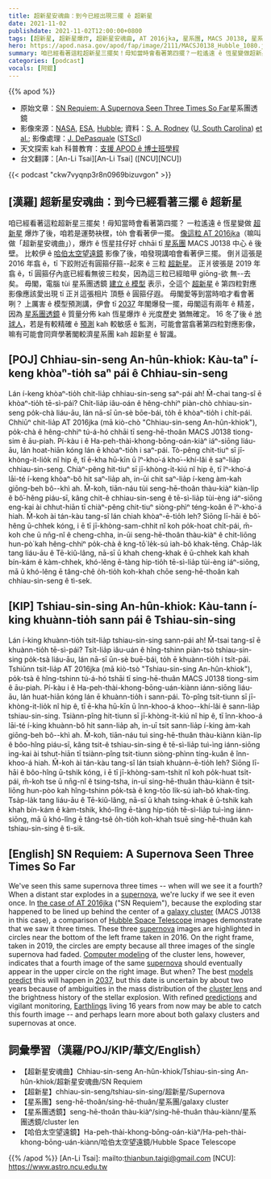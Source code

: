 ```yaml
---
title: 超新星安魂曲：到今已經出現三擺 ê 超新星
date: 2021-11-02
publishdate: 2021-11-02T12:00:00+0800
tags: [超新星, 超新星爆炸, 超新星安魂曲, AT 2016jka, 星系團, MACS J0138, 星系團透鏡, 哈伯太空望遠鏡]
hero: https://apod.nasa.gov/apod/fap/image/2111/MACSJ0138_Hubble_1080.jpg
summary: 咱已經看著這粒超新星三擺矣！毋知當時會看著第四擺？一粒遙遠 ê 恆星變做超新星爆炸了後，咱若是運勢袂䆀，to̍h 會看著伊一擺。
categories: [podcast]
vocals: [阿錕]
---
```


{{% apod %}}

- 原始文章：[SN Requiem: A Supernova Seen Three Times So Far](https://apod.nasa.gov/apod/ap211102.html)星系團透鏡
- 影像來源：[NASA](https://www.nasa.gov/), [ESA](https://www.esa.int/), [Hubble](https://www.nasa.gov/mission_pages/hubble/main/index.html); 資料：[S. A. Rodney](https://sc.edu/study/colleges_schools/artsandsciences/physics_and_astronomy/our_people/directory/rodney_steven.php) ([U. South Carolina](https://sc.edu/study/colleges_schools/artsandsciences/physics_and_astronomy/index.php)) [et al.](https://ui.adsabs.harvard.edu/abs/2021NatAs.tmp..164R/abstract); 影像處理：[J. DePasquale](https://illuminateduniverse.org/author/jdepasq/) ([STScI](https://www.stsci.edu/))
- 天文探索 kah 科普教育：[支援 APOD ê 博士班學程](https://asterisk.apod.com/viewtopic.php?f=28&t=41989)
- 台文翻譯：[An-Li Tsai][An-Li Tsai] ([NCU][NCU])

{{< podcast "ckw7vyqnp3r8n0969bizuvgon" >}}

## [漢羅] 超新星安魂曲：到今已經看著三擺 ê 超新星
咱已經看著這粒超新星三擺矣！毋知當時會看著第四擺？
一粒遙遠 ê 恆星變做 [超新星][supernova 1] 爆炸了後，咱若是運勢袂䆀，to̍h 會看著伊一擺。
[像這粒 AT 2016jka][the case of AT 2016jka]（嘛叫做「超新星安魂曲」），爆炸 ê 恆星拄仔好 chhāi tī [星系團][galaxy cluster] MACS J0138 中心 ê 後壁。
比較伊 ê [哈伯太空望遠鏡][Hubble Space Telescope] 影像了後，咱發現講咱會看著伊三擺。
倒爿這張是 2016 年翕 ê，tī 下跤附近有圓箍仔箍--起來 ê 三粒 [超新星][supernova 2]。
正爿彼張是 2019 年翕 ê，tī 圓箍仔內底已經看無彼三粒矣，因為這三粒已經暗甲 giōng-欲 無--去矣。
毋閣，電腦 tùi 星系團透鏡 [建立 ê 模型][Computer modeling] 表示，仝這个 [超新星][supernova 3] ê 第四粒對應影像應該愛出現 tī 正爿這張相片 頂懸 ê 圓箍仔遐。
毋閣愛等到當時咱才看會著咧？
上厲害 ê 模型預測講，伊會 tī [2037][2037] 年閣爆發一擺，毋閣這有兩年 ê 精差，因為 [星系團透鏡][cluster lens t] ê 質量分佈 kah 恆星爆炸 ê 光度歷史 猶無確定。
16 冬了後 ê [地球人][Earthlings]，若是有較精確 ê [預測][predictions] kah 較敏感 ê 監測，可能會當翕著第四粒對應影像，嘛有可能會同齊學著閣較濟星系團 kah 超新星 ê 智識。

## [POJ] Chhiau-sin-seng An-hûn-khiok: Kàu-taⁿ í-keng khòaⁿ-tio̍h saⁿ pái ê Chhiau-sin-seng
Lán í-keng khòaⁿ-tio̍h chit-lia̍p chhiau-sin-seng saⁿ-pái ah!
M̄-chai tang-sî ē khòaⁿ-tio̍h tē-sì-pái?
Chi̍t-lia̍p iâu-oán ê hêng-chhiⁿ piàn-chò chhiau-sin-seng po̍k-chà liáu-āu, lán nā-sī ūn-sè bōe-bái, to̍h ē khòaⁿ-tio̍h i chi̍t-pái.
Chhiūⁿ chit-lia̍p AT 2016jka (mā kiò-chò "Chhiau-sin-seng An-hûn-khiok"), po̍k-chà ê hêng-chhiⁿ tú-á-hó  chhāi tī seng-hē-thoân MACS J0138 tiong-sim ê āu-piah.
Pí-kàu i ê Ha-peh-thài-khong-bōng-oán-kiàⁿ iáⁿ-siōng liáu-āu, lán hoat-hiān kóng lán ē khòaⁿ-tio̍h i saⁿ-pái.
Tò-pêng chit-tiuⁿ sī jī-khòng-it-lio̍k nî hip ê, tī ē-kha hū-kīn ū îⁿ-kho͘-á kho͘--khí-lâi ê saⁿ-lia̍p chhiau-sin-seng.
Chiàⁿ-pêng hit-tiuⁿ sī jī-khòng-i̍t-kiú nî hip ê, tī îⁿ-kho͘-á lāi-té í-keng khòaⁿ-bô hit saⁿ-lia̍p ah, in-ūi chit saⁿ-lia̍p í-keng àm-kah giōng-beh bô--khì ah.
M̄-koh, tiān-náu tùi seng-hē-thoân thàu-kiàⁿ kiàn-li̍p ê bô͘-hêng piáu-sī, kâng chit-ê chhiau-sin-seng ê tē-sì-lia̍p tùi-èng iáⁿ-siōng eng-kai ài chhut-hiān tī chiàⁿ-pêng chit-tiuⁿ siòng-phìⁿ téng-koân ê îⁿ-kho͘-á hiah.
M̄-koh ài tán-kàu tang-sî lán chiah khòaⁿ-ē-tio̍h leh?
Siōng lī-hāi ê bô͘-hêng ū-chhek kóng, i ē tī jī-khòng-sam-chhit nî koh po̍k-hoat chi̍t-pái, m̄-koh che ū nn̄g-nî ê cheng-chha, in-ūi seng-hē-thoân thàu-kiàⁿ ê chit-liōng hun-pò͘ kah hêng-chhiⁿ po̍k-chà ê kng-tō͘ le̍k-sú iah-bô khak-tēng.
Cha̍p-la̍k tang liáu-āu ê Tē-kiû-lâng, nā-sī ū khah cheng-khak ê ū-chhek kah khah bín-kám ê kàm-chhek, khó-lêng ē-tàng hip-tio̍h tē-sì-lia̍p tùi-èng iáⁿ-siōng, mā ū khó-lêng ē tâng-chê o̍h-tio̍h koh-khah chōe seng-hē-thoân kah chhiau-sin-seng ê tì-sek.

## [KIP] Tshiau-sin-sing An-hûn-khiok: Kàu-tann í-king khuànn-tio̍h sann pái ê Tshiau-sin-sing
Lán í-king khuànn-tio̍h tsit-lia̍p tshiau-sin-sing sann-pái ah!
M̄-tsai tang-sî ē khuànn-tio̍h tē-sì-pái?
Tsi̍t-lia̍p iâu-uán ê hîng-tshinn piàn-tsò tshiau-sin-sing po̍k-tsà liáu-āu, lán nā-sī ūn-sè buē-bái, to̍h ē khuànn-tio̍h i tsi̍t-pái.
Tshiūnn tsit-lia̍p AT 2016jka (mā kiò-tsò "Tshiau-sin-sing An-hûn-khiok"), po̍k-tsà ê hîng-tshinn tú-á-hó  tshāi tī sing-hē-thuân MACS J0138 tiong-sim ê āu-piah.
Pí-kàu i ê Ha-peh-thài-khong-bōng-uán-kiànn iánn-siōng liáu-āu, lán huat-hiān kóng lán ē khuànn-tio̍h i sann-pái.
Tò-pîng tsit-tiunn sī jī-khòng-it-lio̍k nî hip ê, tī ē-kha hū-kīn ū înn-khoo-á khoo--khí-lâi ê sann-lia̍p tshiau-sin-sing.
Tsiànn-pîng hit-tiunn sī jī-khòng-i̍t-kiú nî hip ê, tī înn-khoo-á lāi-té í-king khuànn-bô hit sann-lia̍p ah, in-uī tsit sann-lia̍p í-king àm-kah giōng-beh bô--khì ah.
M̄-koh, tiān-náu tuì sing-hē-thuân thàu-kiànn kiàn-li̍p ê bôo-hîng piáu-sī, kâng tsit-ê tshiau-sin-sing ê tē-sì-lia̍p tuì-ìng iánn-siōng ing-kai ài tshut-hiān tī tsiànn-pîng tsit-tiunn siòng-phìnn tíng-kuân ê înn-khoo-á hiah.
M̄-koh ài tán-kàu tang-sî lán tsiah khuànn-ē-tio̍h leh?
Siōng lī-hāi ê bôo-hîng ū-tshik kóng, i ē tī jī-khòng-sam-tshit nî koh po̍k-huat tsi̍t-pái, m̄-koh tse ū nn̄g-nî ê tsing-tsha, in-uī sing-hē-thuân thàu-kiànn ê tsit-liōng hun-pòo kah hîng-tshinn po̍k-tsà ê kng-tōo li̍k-sú iah-bô khak-tīng.
Tsa̍p-la̍k tang liáu-āu ê Tē-kiû-lâng, nā-sī ū khah tsing-khak ê ū-tshik kah khah bín-kám ê kàm-tshik, khó-lîng ē-tàng hip-tio̍h tē-sì-lia̍p tuì-ìng iánn-siōng, mā ū khó-lîng ē tâng-tsê o̍h-tio̍h koh-khah tsuē sing-hē-thuân kah tshiau-sin-sing ê tì-sik.

## [English] SN Requiem: A Supernova Seen Three Times So Far
We've seen this same supernova three times -- when will we see it a fourth?
When a distant star explodes in a [supernova][supernova 1], we're lucky if we see it even once.
In [the case of AT 2016jka][the case of AT 2016jka] ("SN Requiem"), because the exploding star happened to be lined up behind the center of a [galaxy cluster][galaxy cluster] (MACS J0138 in this case), a comparison of [Hubble Space Telescope][Hubble Space Telescope] images demonstrate that we saw it three times.
These three [supernova][supernova 2] images are highlighted in circles near the bottom of the left frame taken in 2016.
On the right frame, taken in 2019, the circles are empty because all three images of the single supernova had faded.
[Computer modeling][Computer modeling] of the cluster lens, however, indicates that a fourth image of the same [supernova][supernova 3] should eventually appear in the upper circle on the right image.
But when?
The best [models predict][models predict] this will happen in [2037][2037], but this date is uncertain by about two years because of ambiguities in the mass distribution of the [cluster lens][cluster lens e] and the brightness history of the stellar explosion.
With refined [predictions][predictions] and vigilant monitoring, [Earthlings][Earthlings] living 16 years from now may be able to catch this fourth image -- and perhaps learn more about both galaxy clusters and supernovas at once.



## 詞彙學習（漢羅/POJ/KIP/華文/English）
- 【超新星安魂曲】Chhiau-sin-seng An-hûn-khiok/Tshiau-sin-sing An-hûn-khiok/超新星安魂曲/SN Requiem
- 【超新星】chhiau-sin-seng/tshiau-sin-sing/超新星/Supernova
- 【星系團】seng-hē-thoân/sing-hē-thuân/星系團/galaxy cluster
- 【星系團透鏡】seng-hē-thoân thàu-kiàⁿ/sing-hē-thuân thàu-kiànn/星系團透鏡/cluster len
- 【哈伯太空望遠鏡】Ha-peh-thài-khong-bōng-oán-kiàⁿ/Ha-peh-thài-khong-bōng-uán-kiànn/哈伯太空望遠鏡/Hubble Space Telescope


{{% /apod %}}
[An-Li Tsai]: mailto:thianbun.taigi@gmail.com
[NCU]: https://www.astro.ncu.edu.tw

[copyright]: https://apod.nasa.gov/apod/fap/lib/about_apod.html#srapply


[supernova 1]:https://youtu.be/aysiMbgml5g
[the case of AT 2016jka]:https://hubblesite.org/contents/media/images/2021/030/01F9KZX19D6BZJG86J3A3E8FW5
[galaxy cluster]:https://apod.nasa.gov/apod/ap180326.html
[Hubble Space Telescope]:https://www.nasa.gov/mission_pages/hubble/story/index.html
[supernova 2]:https://spaceplace.nasa.gov/supernova/en/
[Computer modeling]:https://ascl.net/1102.004
[supernova 3]:https://www.nasa.gov/subject/7226/supernova/
[models predict]:https://arxiv.org/abs/2106.08935
[2037]:https://en.wikipedia.org/wiki/3rd_millennium#2030s
[cluster lens e]:https://apod.nasa.gov/apod/ap210823.html
[cluster lens t]:https://apod.tw/daily/20210823/
[predictions]:https://apod.nasa.gov/apod/ap151221.html
[Earthlings]:https://thumbs.dreamstime.com/b/kittens-looking-up-3017017.jpg
